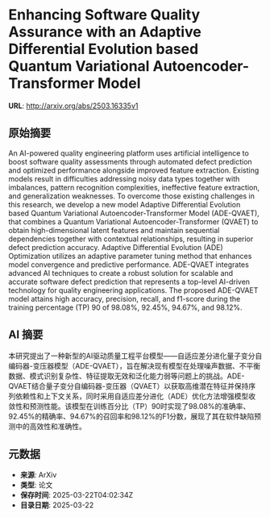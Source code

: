 # Enhancing Software Quality Assurance with an Adaptive Differential Evolution based Quantum Variational Autoencoder-Transformer Model

**URL**: http://arxiv.org/abs/2503.16335v1

## 原始摘要

An AI-powered quality engineering platform uses artificial intelligence to
boost software quality assessments through automated defect prediction and
optimized performance alongside improved feature extraction. Existing models
result in difficulties addressing noisy data types together with imbalances,
pattern recognition complexities, ineffective feature extraction, and
generalization weaknesses. To overcome those existing challenges in this
research, we develop a new model Adaptive Differential Evolution based Quantum
Variational Autoencoder-Transformer Model (ADE-QVAET), that combines a Quantum
Variational Autoencoder-Transformer (QVAET) to obtain high-dimensional latent
features and maintain sequential dependencies together with contextual
relationships, resulting in superior defect prediction accuracy. Adaptive
Differential Evolution (ADE) Optimization utilizes an adaptive parameter tuning
method that enhances model convergence and predictive performance. ADE-QVAET
integrates advanced AI techniques to create a robust solution for scalable and
accurate software defect prediction that represents a top-level AI-driven
technology for quality engineering applications. The proposed ADE-QVAET model
attains high accuracy, precision, recall, and f1-score during the training
percentage (TP) 90 of 98.08%, 92.45%, 94.67%, and 98.12%.


## AI 摘要

本研究提出了一种新型的AI驱动质量工程平台模型——自适应差分进化量子变分自编码器-变压器模型（ADE-QVAET），旨在解决现有模型在处理噪声数据、不平衡数据、模式识别复杂性、特征提取无效和泛化能力弱等问题上的挑战。ADE-QVAET结合量子变分自编码器-变压器（QVAET）以获取高维潜在特征并保持序列依赖性和上下文关系，同时采用自适应差分进化（ADE）优化方法增强模型收敛性和预测性能。该模型在训练百分比（TP）90时实现了98.08%的准确率、92.45%的精确率、94.67%的召回率和98.12%的F1分数，展现了其在软件缺陷预测中的高效性和准确性。

## 元数据

- **来源**: ArXiv
- **类型**: 论文
- **保存时间**: 2025-03-22T04:02:34Z
- **目录日期**: 2025-03-22
